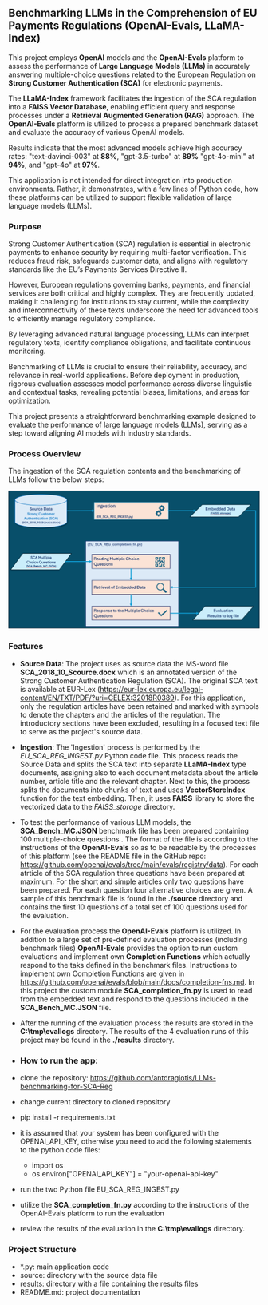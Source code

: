 ## Benchmarking LLMs in the Comprehension of EU Payments Regulations (OpenAI-Evals, LLaMA-Index)
This project employs **OpenAI** models and the **OpenAI-Evals** platform to assess the performance of **Large Language Models (LLMs)** in accurately answering multiple-choice questions related to the European Regulation on **Strong Customer Authentication (SCA)** for electronic payments.

The **LLaMA-Index** framework facilitates the ingestion of the SCA regulation into a **FAISS Vector Database**, enabling efficient query and response processes under a **Retrieval Augmented Generation (RAG)** approach. The **OpenAI-Evals** platform is utilized to process a prepared benchmark dataset and evaluate the accuracy of various OpenAI models.

Results indicate that the most advanced models achieve high accuracy rates: "text-davinci-003" at **88%**, "gpt-3.5-turbo" at **89%** "gpt-4o-mini" at **94%**, and "gpt-4o" at **97%**.

This application is not intended for direct integration into production environments. Rather, it demonstrates, with a few lines of Python code, how these platforms can be utilized to support flexible validation of large language models (LLMs).

### Purpose 
Strong Customer Authentication (SCA) regulation is essential in electronic payments to enhance security by requiring multi-factor verification. This reduces fraud risk, safeguards customer data, and aligns with regulatory standards like the EU’s Payments Services Directive II. 

However, European regulations governing banks, payments, and financial services are both critical and highly complex. They are frequently updated, making it challenging for institutions to stay current, while the complexity and interconnectivity of these texts underscore the need for advanced tools to efficiently manage regulatory compliance.

By leveraging advanced natural language processing, LLMs can interpret regulatory texts, identify compliance obligations, and facilitate continuous monitoring. 

Benchmarking of LLMs is crucial to ensure their reliability, accuracy, and relevance in real-world applications. Before deployment in production, rigorous evaluation assesses model performance across diverse linguistic and contextual tasks, revealing potential biases, limitations, and areas for optimization. 

This project presents a straightforward benchmarking example designed to evaluate the performance of large language models (LLMs), serving as a step toward aligning AI models with industry standards.

### Process Overview 
The ingestion of the SCA regulation contents and the benchmarking of LLMs follow the below steps:

![Process Overview](https://github.com/antdragiotis/LLMs-benchmarking-for-SCA-Reg/blob/main/assets/SCA_Bench_Overview.PNG)

### Features
- **Source Data**: The project uses as source data  the MS-word file **SCA_2018_10_Scource.docx** which is an annotated version of the Strong Customer Authentication Regulation (SCA). The original SCA text is available at EUR-Lex (https://eur-lex.europa.eu/legal-content/EN/TXT/PDF/?uri=CELEX:32018R0389). For this  application, only the regulation articles have been retained and marked with symbols to denote the chapters and the articles of the regulation. The introductory sections have been excluded, resulting in a focused text file to serve as the project's source data.
- **Ingestion**: The 'Ingestion' process is performed by the *EU_SCA_REG_INGEST.py* Python code file. This process reads the Source Data and splits the SCA text into separate **LLaMA-Index** type documents, assigning also to each document metadata about the article number, article title and the relevant chapter. Next to this, the process splits the documents into chunks of text and uses **VectorStoreIndex** function for the text embedding. Then, it uses **FAISS** library to store the vectorized data to the *FAISS_storage* directory. 
- To test the performance of various LLM models, the **SCA_Bench_MC.JSON** benchmark file has been prepared containing 100 multiple-choice questions . The format of the file is according to the instructions of the **OpenAI-Evals** so as to be readable by the processes of this platform (see the README file in the GitHub repo: https://github.com/openai/evals/tree/main/evals/registry/data). For each atrticle of the SCA regulation three questions have been prepared at maximum. For the short and simple articles only two questions have been prepared. For each question four alternative choices are given. A sample of this benchmark file is found in the **./source** directory and contains the first 10 questions of a total set of 100 questions used for the evaluation.
- For the evaluation process the **OpenAI-Evals** platform is utilized. In addition to a large set of pre-defined evaluation processes (including benchmark files) **OpenAI-Evals** provides the option to run custom evaluations and implement own **Completion Functions** which actually respond to the taks defined in the benchmark files. Instructions to implement own Completion Functions are given in https://github.com/openai/evals/blob/main/docs/completion-fns.md. In this project the custom module **SCA_completion_fn.py** is used to read from the embedded text and respond to the questions included in the **SCA_Bench_MC.JSON** file. 
- After the running of the evaluation process the results are stored in the **C:\tmp\evallogs** directory. The results of the 4 evaluation runs of this project may be found in the **./results** directory.
  
- ### How to run the app:
- clone the repository: https://github.com/antdragiotis/LLMs-benchmarking-for-SCA-Reg
- change current directory to cloned repository
- pip install -r requirements.txt
- it is assumed that your system has been configured with the OPENAI_API_KEY, otherwise you need to add the following statements to the python code files:
  - import os
  - os.environ["OPENAI_API_KEY"] = "your-openai-api-key"
- run the two Python file EU_SCA_REG_INGEST.py
- utilize the **SCA_completion_fn.py** according to the instructions of the OpenAI-Evals platform to run the evaluation
- review the results of the evaluation in the **C:\tmp\evallogs** directory.
 
### Project Structure
- *.py: main application code
- source: directory with the source data file
- results: directory with a file containing the results files
- README.md: project documentation
